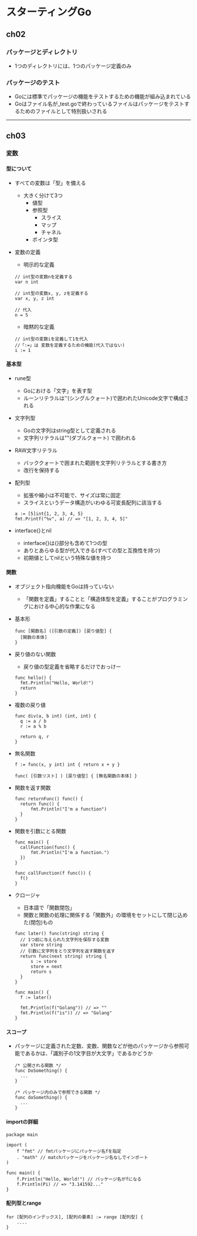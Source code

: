 スターティングGo
===

## ch02
### パッケージとディレクトリ
- 1つのディレクトリには、1つのパッケージ定義のみ

### パッケージのテスト
- Goには標準でパッケージの機能をテストするための機能が組み込まれている
- Goはファイル名が_test.goで終わっているファイルはパッケージをテストするためのファイルとして特別扱いされる

---

## ch03
### 変数
#### 型について
- すべての変数は「型」を備える
  - 大きく分けて3つ
    - 値型
    - 参照型
      - スライス
      - マップ
      - チャネル
    - ポインタ型 
- 変数の定義
  - 明示的な定義
  ```
  // int型の変数nを定義する
  var n int
  
  // int型の変数x, y, zを定義する
  var x, y, z int
  
  // 代入
  n = 5 
  ```
  
  - 暗黙的な定義
  ```
  // int型の変数iを定義して1を代入
  //「:=」は 変数を定義するための機能(代入ではない)
  i := 1
  ```
  
#### 基本型
- rune型
  - Goにおける「文字」を表す型
  - ルーンリテラルは''(シングルクォート)で囲われたUnicode文字で構成される

- 文字列型
  - Goの文字列はstring型として定義される
  - 文字列リテラルは""(ダブルクォート) で囲われる

- RAW文字リテラル
  - バッククォートで囲まれた範囲を文字列リテラルとする書き方
  - 改行を保持する
  
- 配列型
  - 拡張や縮小は不可能で、サイズは常に固定
  - スライスというデータ構造がいわゆる可変長配列に該当する
  ```
  a := [5]int{1, 2, 3, 4, 5}
  fmt.Printf("%v", a) // => "[1, 2, 3, 4, 5]"
  ```

- interface{}とnil
  - interface{}は{}部分も含めて1つの型
  - ありとあらゆる型が代入できる(すべての型と互換性を持つ)
  - 初期値としてnilという特殊な値を持つ

#### 関数
- オブジェクト指向機能をGoは持っていない
  - 「関数を定義」することと「構造体型を定義」することがプログラミングにおける中心的な作業になる 

- 基本形
  ```
  func [関数名] ([引数の定義]) [戻り値型] {
    [関数の本体]
  }
  ```

- 戻り値のない関数
  - 戻り値の型定義を省略するだけでおっけー
  ```
  func hello() {
    fmt.Println("Hello, World!")
    return
  }
  ```

- 複数の戻り値
  ```
  func div(a, b int) (int, int) {
    q := a / b
    r := a % b
    
    return q, r
  }
  ```

- 無名関数
  ```
  f := func(x, y int) int { return x + y }
  ```
  ```
  func( [引数リスト] ) [戻り値型] { [無名関数の本体] }
  ```

- 関数を返す関数
  ```
  func returnFunc() func() {
    return func() {
        fmt.Println("I'm a function")
    }
  }
  ```

- 関数を引数にとる関数
  ```
  func main() {
    callFunction(func() {
        fmt.Println("I'm a function.")
    })
  }
  
  func callFunction(f func()) {
    f()
  }
  ```

- クロージャ
  - 日本語で「関数閉包」
  - 関数と関数の処理に関係する「関数外」の環境をセットにして閉じ込めた(閉包)もの
  ```
  func later() func(string) string {
    // 1つ前に与えられた文字列を保存する変数
    var store string
    // 引数に文字列をとり文字列を返す関数を返す
    return func(next string) string {
        s := store
        store = next
        return s
    }
  }
  
  func main() {
    f := later()
  
    fmt.Println(f("Golang")) // => ""
    fmt.Println(f("is")) // => "Golang"
  }
  ```

#### スコープ
- パッケージに定義された定数、変数、関数などが他のパッケージから参照可能であるかは、「識別子の1文字目が大文字」であるかどうか
  ```
  /* 公開される関数 */
  func DoSomething() {
    ...
  }
 
  /* パッケージ内のみで参照できる関数 */ 
  func doSomething() {
    ...
  }
  ```

#### importの詳細
```
package main

import (
    f "fmt" // fmtパッケージにパッケージ名fを指定
    . "math" // matchパッケージをパッケージ名なしでインポート
)

func main() {
    f.Println("Hello, World!") // パッケージ名がfになる
    f.Println(Pi) // => "3.141592..."
}
```

#### 配列型とrange
```
for [配列のインデックス], [配列の要素] := range [配列型] {
    ....
}
```